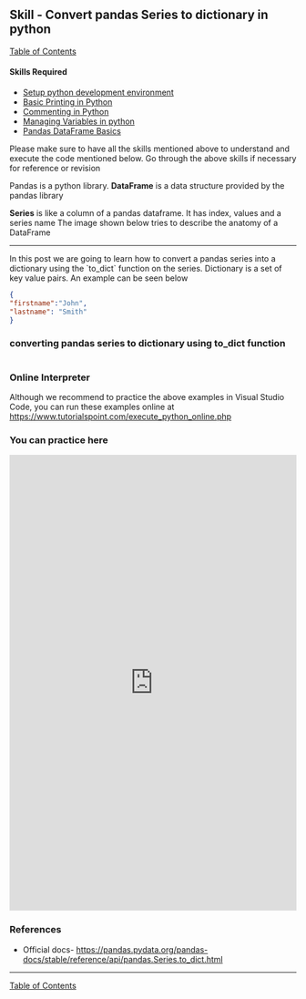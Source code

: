 ## Skill - Convert pandas Series to dictionary in python

[Table of Contents](https://nagasudhir.blogspot.com/2020/04/taming-python-table-of-contents.html)

#### Skills Required
* [Setup python development environment](https://nagasudhir.blogspot.com/2020/04/setup-python-development-environment_14.html)
* [Basic Printing in Python](https://nagasudhir.blogspot.com/2020/04/basic-printing-in-python.html)
* [Commenting in Python](https://nagasudhir.blogspot.com/2020/04/comments-in-python.html)
* [Managing Variables in python](https://nagasudhir.blogspot.com/2020/04/managing-variables-in-python.html)
* [Pandas DataFrame Basics](https://nagasudhir.blogspot.com/2020/05/pandas-dataframe-basics.html)

Please make sure to have all the skills mentioned above to understand and execute the code mentioned below. Go through the above skills if necessary for reference or revision

Pandas is a python library.
**DataFrame** is a data structure provided by the pandas library

**Series** is like a column of a pandas dataframe. It has index, values and a series name
The image shown below tries to describe the anatomy of a DataFrame
<hr/>
In this post we are going to learn how to convert a pandas series into a dictionary using the `to_dict` function on the series. Dictionary is a set of key value pairs. An example can be seen below

```json
{
"firstname":"John",
"lastname": "Smith"
}
```

### converting pandas series to dictionary using to_dict function
```python
```

### Online Interpreter
Although we recommend to practice the above examples in Visual Studio Code, you can run these examples online at https://www.tutorialspoint.com/execute_python_online.php

### You can practice here
<iframe height="800px" width="100%" src="https://repl.it/repls/WeirdUnknownDribbleware?lite=true" scrolling="no" frameborder="no" allowtransparency="true" allowfullscreen="true" sandbox="allow-forms allow-pointer-lock allow-popups allow-same-origin allow-scripts allow-modals"></iframe>

### References
* Official docs- https://pandas.pydata.org/pandas-docs/stable/reference/api/pandas.Series.to_dict.html
<hr/>

[Table of Contents](https://nagasudhir.blogspot.com/2020/04/taming-python-table-of-contents.html)


<!--stackedit_data:
eyJwcm9wZXJ0aWVzIjoidGl0bGU6IENvbnZlcnQgcGFuZGFzIF
NlcmllcyB0byBkaWN0aW9uYXJ5IGluIHB5dGhvblxuYXV0aG9y
OiBOYWdhc3VkaGlyIFB1bGxhXG5kYXRlOiAnMjAyMC0wNy0wNC
dcbnRhZ3M6ICdweXRob24sIGxlYXJuaW5nLCB0dXRvcmlhbCwg
dGFtaW5nX3B5dGhvbl9za2lsbCdcbmNhdGVnb3JpZXM6IHRhbW
luZ19weXRob25fc2tpbGxcbiIsImhpc3RvcnkiOlstNTg5MDM3
MjQzLDQzMjc5Mjg3NCwxMjE5MzQ2Njg5LC03MDk3ODQwMzYsLT
YxMzkwMTkzNiwxNzgwNjcyMzgzLDE3ODA2NzIzODMsMTc4MDY3
MjM4M119
-->